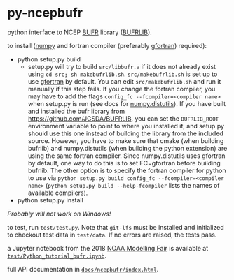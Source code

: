 # py-ncepbufr
python interface to NCEP [BUFR](https://en.wikipedia.org/wiki/BUFR) library
([BUFRLIB](http://www.nco.ncep.noaa.gov/sib/decoders/BUFRLIB/toc/)).

to install ([numpy](http://numpy.org) and fortran compiler (preferably 
[gfortran](https://gcc.gnu.org/wiki/GFortran)) required):

* python setup.py build
   - setup.py will try to build `src/libbufr.a` if it does not
already exist using `cd src; sh makebufrlib.sh`. `src/makebufrlib.sh`
is set up to use [gfortran](https://gcc.gnu.org/wiki/GFortran) by default.  You can
edit `src/makebufrlib.sh` and run it manually if this step fails.
If you change the fortran compiler, you may have to add the 
flags `config_fc --fcompiler=<compiler name>` when setup.py is run
(see docs for [numpy.distutils](https://docs.scipy.org/doc/numpy/f2py/distutils.html)).
If you have built and installed the bufr library from https://github.com/JCSDA/BUFRLIB, 
you can set the `BUFRLIB_ROOT` environment variable to point to where you installed it, and
setup.py should use this one instead of building the library from the included source.
However, you have to make sure that cmake (when building bufrlib) and numpy.distutils (when building 
the python extension) are using the same fortran compiler.  Since numpy.distutils uses gfortran by
default, one way to do this is to set FC=gfortran before building bufrlib. The other option is to
specify the fortran compiler for python to use via `python setup.py build config_fc --fcompiler=<compiler name>`
(`python setup.py build --help-fcompiler` lists the names of available compilers).
* python setup.py install

*Probably will not work on Windows!*

to test, run `test/test.py`. Note that `git-lfs` must be installed and initialized
to checkout test data in `test/data`. If no errors are raised, the tests pass.

a Jupyter notebook from the 2018 [NOAA Modelling Fair](http:polar.ncep.noaa.gov/ngmmf_python) is available at [`test/Python_tutorial_bufr.ipynb`](https://nbviewer.jupyter.org/github/JCSDA/py-ncepbufr/blob/master/test/Python_tutorial_bufr.ipynb).

full API documentation in [`docs/ncepbufr/index.html`](http://htmlpreview.github.io/?https://github.com/JCSDA/py-ncepbufr/blob/master/docs/ncepbufr/index.html).
